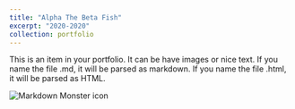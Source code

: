 ```yaml
---
title: "Alpha The Beta Fish"
excerpt: "2020-2020"
collection: portfolio
---
```


This is an item in your portfolio. It can be have images or nice text. If you name the file .md, it will be parsed as markdown. If you name the file .html, it will be parsed as HTML. 

<img src="3BE3530C-9237-43D0-868D-FE1A244905B1_1_105_c.jpeg"
     alt="Markdown Monster icon"
     style="float: left; margin-right: 10px;" />
